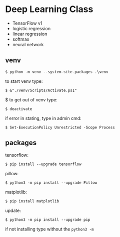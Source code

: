 # Deep Learning Class
- TensorFlow v1
- logistic regression
- linear regression
- softmax
- neural network

## venv
```shell
$ python -m venv --system-site-packages .\venv
```
to start venv type:   
```shell
$ &"./venv/Scripts/Activate.ps1"
```
$ to get out of venv type:
```shell
$ deactivate
```
if error in stating, type in admin cmd:
```shell
$ Set-ExecutionPolicy Unrestricted -Scope Process
```

## packages
tensorflow:
```shell
$ pip install --upgrade tensorflow
```
pillow:
```shell
$ python3 -m pip install --upgrade Pillow
```
matplotlib:
```shell
$ pip install matplotlib
```
update:
```shell
$ python3 -m pip install --upgrade pip
```
if not installing type without the `python3 -m `